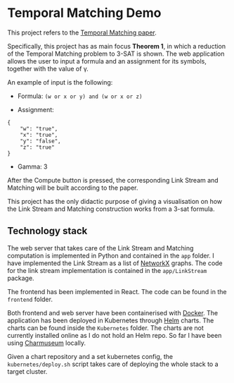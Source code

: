 # Temporal Matching Demo

This project refers to the [Temporal Matching paper](https://arxiv.org/abs/1812.08615).

Specifically, this project has as main focus **Theorem 1**, in which a reduction of the Temporal Matching problem to 3-SAT is shown.
The web application allows the user to input a formula and an assignment for its symbols, together with the value of γ.

An example of input is the following:

- Formula: `(w or x or y) and (w or x or z)`

- Assignment: 

```
{
    "w": "true",
    "x": "true",
    "y": "false",
    "z": "true"
}
```

- Gamma: 3

After the Compute button is pressed, the corresponding Link Stream and Matching will be built according to the paper.

This project has the only didactic purpose of giving a visualisation on how the Link Stream and Matching construction works from a 3-sat formula.

## Technology stack

The web server that takes care of the Link Stream and Matching computation is implemented in Python and contained in the `app` folder.
I have implemented the Link Stream as a list of [NetworkX](https://networkx.org/) graphs. The code for the link stream implementation is contained in the `app/LinkStream` package.

The frontend has been implemented in React. The code can be found in the `frontend` folder.

Both frontend and web server have been containerised with [Docker](https://www.docker.com/).
The application has been deployed in Kubernetes through [Helm](https://helm.sh/) charts.
The charts can be found inside the `Kubernetes` folder.
The charts are not currently installed online as I do not hold an Helm repo.
So far I have been using [Charmuseum](https://chartmuseum.com/#Instructions) locally.

Given a chart repository and a set kubernetes config, the `kubernetes/deploy.sh` script takes care of deploying the whole stack to a target cluster.
